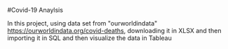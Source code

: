 #Covid-19 Anaylsis

In this project, using data set from "ourworldindata" https://ourworldindata.org/covid-deaths, downloading it in XLSX and then importing it in SQL and  then visualize the data in Tableau
